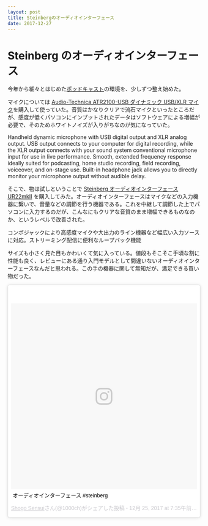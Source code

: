 ```yaml
---
layout: post
title: Steinbergのオーディオインターフェース
date: 2017-12-27
---
```


# Steinberg のオーディオインターフェース

今年から細々とはじめた[ポッドキャスト](https://strobo.fm)の環境を、少しずつ整え始めた。

マイクについては [Audio-Technica ATR2100-USB ダイナミック USB/XLR マイク](https://www.amazon.co.jp/dp/B004QJOZS4/?tag=1000ch-22)を購入して使っていた。音質はかなりクリアで流石マイクといったところだが、感度が低くパソコンにインプットされたデータはソフトウェアによる増幅が必要で、そのためホワイトノイズが入りがちなのが気になっていた。

<affiliate-link
  src="https://images-na.ssl-images-amazon.com/images/I/8160UKobBcL._SX425_.jpg"
  href="https://www.amazon.co.jp/dp/B004QJOZS4/"
  tag="1000ch-22"
  title="Audio-Technica ATR2100-USB Cardioid Dynamic USB/XLR Microphone by Audio-Technica">
  Handheld dynamic microphone with USB digital output and XLR analog output.
  USB output connects to your computer for digital recording, while the XLR output connects with your sound system conventional microphone input for use in live performance.
  Smooth, extended frequency response ideally suited for podcasting, home studio recording, field recording, voiceover, and on-stage use.
  Built-in headphone jack allows you to directly monitor your microphone output without audible delay.
</affiliate-link>

そこで、物は試しということで [Steinberg オーディオインターフェース UR22mkII](https://www.amazon.co.jp/dp/B017MVUAHM/?tag=1000ch-22) を購入してみた。オーディオインターフェースはマイクなどの入力機器に繋いで、音量などの調節を行う機器である。これを中継して調節した上でパソコンに入力するのだが、こんなにもクリアな音質のまま増幅できるものなのか、というレベルで改善された。

<affiliate-link
  src="https://images-na.ssl-images-amazon.com/images/I/71zIPCk8IuL._SX425_.jpg"
  href="https://www.amazon.co.jp/dp/B017MVUAHM/"
  tag="1000ch-22"
  title="Steinberg スタインバーグ 2x2 USB2.0 24bit/192kHz オーディオインターフェース UR22mkII">
  コンボジャックにより高感度マイクや大出力のライン機器など幅広い入力ソースに対応。ストリーミング配信に便利なループバック機能
</affiliate-link>

サイズも小さく見た目もかわいくて気に入っている。値段もそこそこ手頃な割に性能も良く、レビューにある通り入門モデルとして間違いないオーディオインターフェースなんだと思われる。この手の機器に関して無知だが、満足できる買い物だった。

<blockquote class="instagram-media" data-instgrm-captioned data-instgrm-permalink="https://www.instagram.com/p/BdIWRCUgcZq/" data-instgrm-version="8" style=" background:#FFF; border:0; border-radius:3px; box-shadow:0 0 1px 0 rgba(0,0,0,0.5),0 1px 10px 0 rgba(0,0,0,0.15); margin: 1px; max-width:658px; padding:0; width:99.375%; width:-webkit-calc(100% - 2px); width:calc(100% - 2px);"><div style="padding:8px;"> <div style=" background:#F8F8F8; line-height:0; margin-top:40px; padding:50.0% 0; text-align:center; width:100%;"> <div style=" background:url(data:image/png;base64,iVBORw0KGgoAAAANSUhEUgAAACwAAAAsCAMAAAApWqozAAAABGdBTUEAALGPC/xhBQAAAAFzUkdCAK7OHOkAAAAMUExURczMzPf399fX1+bm5mzY9AMAAADiSURBVDjLvZXbEsMgCES5/P8/t9FuRVCRmU73JWlzosgSIIZURCjo/ad+EQJJB4Hv8BFt+IDpQoCx1wjOSBFhh2XssxEIYn3ulI/6MNReE07UIWJEv8UEOWDS88LY97kqyTliJKKtuYBbruAyVh5wOHiXmpi5we58Ek028czwyuQdLKPG1Bkb4NnM+VeAnfHqn1k4+GPT6uGQcvu2h2OVuIf/gWUFyy8OWEpdyZSa3aVCqpVoVvzZZ2VTnn2wU8qzVjDDetO90GSy9mVLqtgYSy231MxrY6I2gGqjrTY0L8fxCxfCBbhWrsYYAAAAAElFTkSuQmCC); display:block; height:44px; margin:0 auto -44px; position:relative; top:-22px; width:44px;"></div></div> <p style=" margin:8px 0 0 0; padding:0 4px;"> <a href="https://www.instagram.com/p/BdIWRCUgcZq/" style=" color:#000; font-family:Arial,sans-serif; font-size:14px; font-style:normal; font-weight:normal; line-height:17px; text-decoration:none; word-wrap:break-word;" target="_blank">オーディオインターフェース #steinberg</a></p> <p style=" color:#c9c8cd; font-family:Arial,sans-serif; font-size:14px; line-height:17px; margin-bottom:0; margin-top:8px; overflow:hidden; padding:8px 0 7px; text-align:center; text-overflow:ellipsis; white-space:nowrap;"><a href="https://www.instagram.com/1000ch/" style=" color:#c9c8cd; font-family:Arial,sans-serif; font-size:14px; font-style:normal; font-weight:normal; line-height:17px;" target="_blank"> Shogo Sensui</a>さん(@1000ch)がシェアした投稿 - <time style=" font-family:Arial,sans-serif; font-size:14px; line-height:17px;" datetime="2017-12-25T15:35:10+00:00">12月 25, 2017 at 7:35午前 PST</time></p></div></blockquote>
